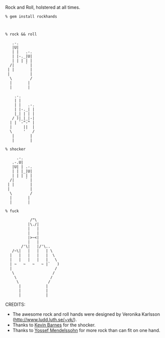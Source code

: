 Rock and Roll, holstered at all times.

```
% gem install rockhands



% rock && roll

   .-.       
   |U|       
   | |   .-. 
   | |-._|U| 
   | | | | | 
  /|     ` | 
 | |       | 
 |         | 
  \        / 
  |       |  
  |       |  
             
    .-.        
    | |        
    | |   .-.  
    | |-._| |  
    |_| | | |  
   / )|_|_|-|  
  | | `-^-^ |  
  |     ||  |  
  \     '   /  
   |       |   
   |       |   
               
% shocker

     .-.     
   .-.U|     
   |U| | .-. 
   | | |_|U| 
   | | | | | 
  /|     ` |
 | |       | 
 |         | 
  \        / 
  |       |  
  |       |  
             
% fuck

           /"\           
          |\./|          
          |   |          
          |   |          
          |>~<|          
          |   |          
       /'\|   |/'\..     
   /~\|   |   |   | \    
  |   |   |   |   |  \   
  |   |   |   |   |   \  
  | ~   ~   ~   ~ |`   ) 
  |                   /  
   \                 /   
    \               /    
     \             /     
      |           |      
      |           |      
      |           |  

```

CREDITS:

  - The awesome rock and roll hands were designed by Veronika Karlsson (http://www.ludd.luth.se/~vk/).
  - Thanks to [Kevin Barnes](https://github.com/vinbarnes) for the shocker.
  - Thanks to [Yossef Mendelssohn](https://github.com/ymendel) for more rock than can fit on one hand.
